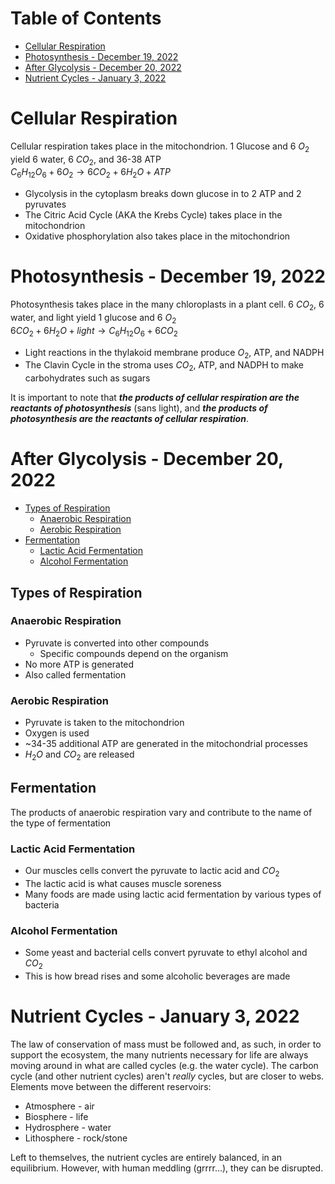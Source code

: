 # Table of Contents

- [Cellular Respiration](#cellular-respiration)
- [Photosynthesis - December 19, 2022](#photosynthesis---december-19-2022)
- [After Glycolysis - December 20, 2022](#after-glycolysis---december-20-2022)
- [Nutrient Cycles - January 3, 2022](#nutrient-cycles---january-3-2022)

# Cellular Respiration

Cellular respiration takes place in the mitochondrion. 1 Glucose and 6 $O_2$ yield 6 water, 6 $CO_2$, and 36-38 ATP  
$C_6H_{12}O_6 + 6O_2 \rightarrow 6CO_2 + 6H_2O + ATP$

- Glycolysis in the cytoplasm breaks down glucose in to 2 ATP and 2 pyruvates
- The Citric Acid Cycle (AKA the Krebs Cycle) takes place in the mitochondrion
- Oxidative phosphorylation also takes place in the mitochondrion

# Photosynthesis - December 19, 2022

Photosynthesis takes place in the many chloroplasts in a plant cell. 6 $CO_2$, 6 water, and light yield 1 glucose and 6 $O_2$  
$6CO_2 + 6H_2O + light \rightarrow C_6H_{12}O_6 + 6CO_2$

- Light reactions in the thylakoid membrane produce $O_2$, ATP, and NADPH
- The Clavin Cycle in the stroma uses $CO_2$, ATP, and NADPH to make carbohydrates such as sugars

It is important to note that ***the products of cellular respiration are the reactants of photosynthesis*** (sans light), and ***the products of photosynthesis are the reactants of cellular respiration***.

# After Glycolysis - December 20, 2022

- [Types of Respiration](#types-of-respiration)
    - [Anaerobic Respiration](#anaerobic-respiration)
    - [Aerobic Respiration](#aerobic-respiration)
- [Fermentation](#fermentation)
    - [Lactic Acid Fermentation](#lactic-acid-fermentation)
    - [Alcohol Fermentation](#alcohol-fermentation)

## Types of Respiration

### Anaerobic Respiration

- Pyruvate is converted into other compounds
    - Specific compounds depend on the organism
- No more ATP is generated
- Also called fermentation

### Aerobic Respiration

- Pyruvate is taken to the mitochondrion
- Oxygen is used
- ~34-35 additional ATP are generated in the mitochondrial processes
- $H_2O$ and $CO_2$ are released

## Fermentation

The products of anaerobic respiration vary and contribute to the name of the type of fermentation

### Lactic Acid Fermentation

- Our muscles cells convert the pyruvate to lactic acid and $CO_2$
- The lactic acid is what causes muscle soreness
- Many foods are made using lactic acid fermentation by various types of bacteria

### Alcohol Fermentation

- Some yeast and bacterial cells convert pyruvate to ethyl alcohol and $CO_2$
- This is how bread rises and some alcoholic beverages are made

# Nutrient Cycles - January 3, 2022

The law of conservation of mass must be followed and, as such, in order to support the ecosystem, the many nutrients necessary for life are always moving around in what are called cycles (e.g. the water cycle). The carbon cycle (and other nutrient cycles) aren't *really* cycles, but are closer to webs. Elements move between the different reservoirs:

- Atmosphere - air
- Biosphere - life
- Hydrosphere - water
- Lithosphere - rock/stone

Left to themselves, the nutrient cycles are entirely balanced, in an equilibrium. However, with human meddling (grrrr...), they can be disrupted.

